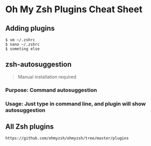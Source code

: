 # Oh My Zsh Plugins Cheat Sheet

## Adding plugins

```
$ vm ~/.zshrc
$ nano ~/.zshrc
$ someting else
```

## zsh-autosuggestion

> Manual installation required

### Purpose: Command autosuggestion

### Usage: Just type in command line, and plugin will show autosuggestion 











## All Zsh plugins

```
https://github.com/ohmyzsh/ohmyzsh/tree/master/plugins
```